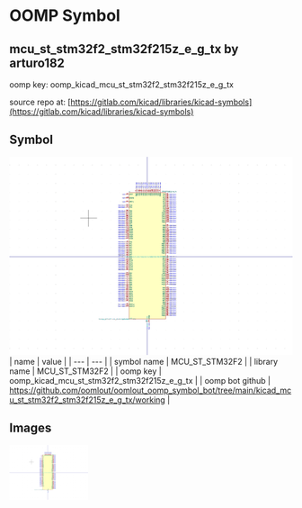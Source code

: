 # OOMP Symbol  
## mcu_st_stm32f2_stm32f215z_e_g_tx  by arturo182  
  
oomp key: oomp_kicad_mcu_st_stm32f2_stm32f215z_e_g_tx  
  
source repo at: [https://gitlab.com/kicad/libraries/kicad-symbols](https://gitlab.com/kicad/libraries/kicad-symbols)  
## Symbol  
  
[![working.png](working_600.png)](working.png)  
| name | value | 
| --- | --- | 
| symbol name | MCU_ST_STM32F2 | 
| library name | MCU_ST_STM32F2 | 
| oomp key | oomp_kicad_mcu_st_stm32f2_stm32f215z_e_g_tx | 
| oomp bot github | https://github.com/oomlout/oomlout_oomp_symbol_bot/tree/main/kicad_mcu_st_stm32f2_stm32f215z_e_g_tx/working | 
## Images  
  
[![working.png](working_140.png)](working.png)  
